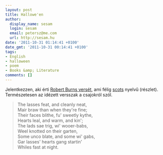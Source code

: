 ```yaml
---
layout: post
title: Hallowe'en
author:
  display_name: sesam
  login: sesam
  email: petersz@me.com
  url: http://sesam.hu
date: '2011-10-31 01:14:41 +0100'
date_gmt: '2011-10-31 00:14:41 +0100'
tags:
- English
- halloween
- poem
- Books &amp; Literature
comments: []
---
```


Jelentkezzen, aki érti [Robert Burns versét](http://en.wikipedia.org/wiki/Halloween_\(poem\)), ami félig [scots](http://en.wikipedia.org/wiki/Scots_language) nyelvű (részlet). Természetesen az idézett versszak a csajokról szól.

> The lasses feat, and cleanly neat,  
>  Mair braw than when they're fine;  
>  Their faces blithe, fu' sweetly kythe,  
>  Hearts leal, and warm, and kin';  
>  The lads sae trig, wi' wooer-babs,  
>  Weel knotted on their garten,  
>  Some unco blate, and some wi' gabs,  
>  Gar lasses' hearts gang startin'  
>  Whiles fast at night.
